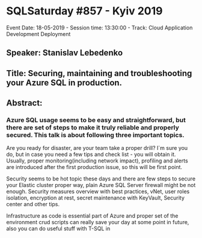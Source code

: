 # SQLSaturday #857 - Kyiv 2019
Event Date: 18-05-2019 - Session time: 13:30:00 - Track: Cloud Application Development  Deployment
## Speaker: Stanislav Lebedenko
## Title: Securing, maintaining and troubleshooting your Azure SQL in production.
## Abstract:
### Azure SQL usage seems to be easy and straightforward, but there are set of steps to make it truly reliable and properly secured. This talk is about following three important topics.

Are you ready for disaster, are your team take a proper drill? I`m sure you do, but in case you need a few tips and check list - you will obtain it. Usually, proper monitoring(including network impact), profiling and alerts are introduced after the first production issue, so this will be first point.

Security seems to be hot topic these days and there are few steps to secure your Elastic cluster proper way, plain Azure SQL Server firewall might be not enough. Security measures overview with best practices, vNet, user roles isolation, encryption at rest, secret maintenance with KeyVault, Security center and other tips.

Infrastructure as code is essential part of Azure and proper set of the environment crud scripts can really save your day at some point in future, also you can do useful stuff with T-SQL in
